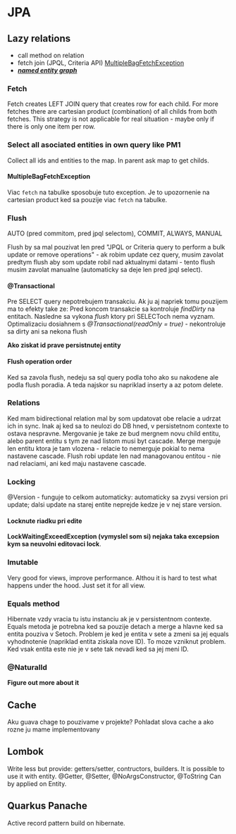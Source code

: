 # JPA

## Lazy relations

* call method on relation
* fetch join (JPQL, Criteria API) [MultipleBagFetchException](#MultipleBagFetchException)
* <u>***named entity graph***</u>

### Fetch

Fetch creates LEFT JOIN query that creates row for each child. For more fetches there are cartesian product (combination) of all childs from both fetches.
This strategy is not applicable for real situation - maybe only if there is only one item per row.

### Select all asociated entities in own query like PM1

Collect all ids and entities to the map. In parent ask map to get childs.

#### MultipleBagFetchException

Viac `fetch` na tabulke sposobuje tuto exception. Je to upozornenie na cartesian product ked sa pouzije viac `fetch` na tabulke.

### Flush

AUTO (pred commitom, pred jpql selectom), COMMIT, ALWAYS, MANUAL

Flush by sa mal pouzivat len pred "JPQL or Criteria query to perform a bulk update or remove operations" - ak robim update cez query, musim zavolat predtym flush aby som update robil nad aktualnymi datami - tento flush musim zavolat manualne (automaticky sa deje len pred jpql select).

#### @Transactional

Pre SELECT query nepotrebujem transakciu.
Ak ju aj napriek tomu pouzijem ma to efekty take ze:
Pred koncom transakcie sa kontroluje *findDirty* na entitach. Nasledne sa vykona *flush* ktory pri SELECToch nema vyznam.
Optimalizaciu dosiahnem s *@Transactional(readOnly = true)* - nekontroluje sa dirty ani sa nekona flush

**Ako ziskat id prave persistnutej entity**

#### Flush operation order

Ked sa zavola flush, nedeju sa sql query podla toho ako su nakodene ale podla flush poradia. A teda najskor su napriklad inserty a az potom delete.

### Relations

Ked mam bidirectional relation mal by som updatovat obe relacie a udrzat ich in sync.
Inak aj ked sa to neulozi do DB hned, v persistetnom contexte to ostava nespravne.
Mergovanie je take ze bud mergnem novu child entitu, alebo parent entitu s tym ze nad listom musi byt cascade.
Merge merguje len entitu ktora je tam vlozena - relacie to nemerguje pokial to nema nastavene cascade.
Flush robi update len nad managovanou entitou - nie nad relaciami, ani ked maju nastavene cascade.

### Locking

@Version - funguje to celkom automaticky: automaticky sa zvysi version pri update; dalsi update na starej entite neprejde kedze je v nej stare version.

#### Locknute riadku pri edite

**LockWaitingExceedException (vymyslel som si) nejaka taka excepsion kym sa neuvolni editovaci lock**.

### Imutable

Very good for views, improve performance. Althou it is hard to test what happens under the hood.
Just set it for all view.

### Equals method

Hibernate vzdy vracia tu istu instanciu ak je v persistentnom contexte.
Equals metoda je potrebna ked sa pouzije detach a merge a hlavne ked sa entita pouziva v Setoch.
Problem je ked je entita v sete a zmeni sa jej equals vyhodnotenie (napriklad entita ziskala nove ID). To moze vzniknut problem.
Ked vsak entita este nie je v sete tak nevadi ked sa jej meni ID.

### @NaturalId

**Figure out more about it**

## Cache

Aku guava chage to pouzivame v projekte? Pohladat slova cache a ako rozne ju mame implementovany

## Lombok

Write less but provide: getters/setter, contructors, builders.
It is possible to use it with entity. @Getter, @Setter, @NoArgsConstructor, @ToString Can by applied on Entity.

## Quarkus Panache

Active record pattern build on hibernate.
